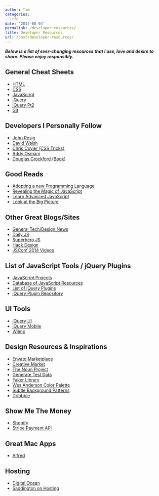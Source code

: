 ```yaml
---
author: Tim
categories:
- Life
date: '2014-08-04'
permalink: /developer-resources/
title: Developer Resources
url: /post/developer-resources/
---
```


***Below is a list of ever-changing resources that I use, love and desire to share. Please enjoy responsibly.***

## General Cheat Sheets

  * [HTML][1]
  * [CSS][2]
  * [JavaScript][3]
  * [jQuery][4]
  * [jQuery Pt2][5]
  * [Git][6]

## Developers I Personally Follow

  * [John Resig][7]
  * [David Walsh][8]
  * [Chris Coyier (CSS Tricks)][9]
  * [Addy Osmani][10]
  * [Douglas Crockford (Book)][11]

## Good Reads

  * [Adopting a new Programming Language][12]
  * [Revealing the Magic of JavaScript][13]
  * [Learn Advanced JavaScript][14]
  * [Look at the Big Picture][15]

## Other Great Blogs/Sites

  * [General Tech/Design News][16]
  * [Daily JS][17]
  * [Superhero JS][18]
  * [Hack Design][19]
  * [JSConf 2014 Videos][20]

## List of JavaScript Tools / jQuery Plugins

  * [JavaScript Projects][21]
  * [Database of JavaScript Resources][22]
  * [List of jQuery Plugins][23]
  * [jQuery Plugin Repository][24]

## UI Tools

  * [jQuery UI][25]
  * [jQuery Mobile][26]
  * [Wijmo][27]

## Design Resources & Inspirations

  * [Envato Marketplace][28]
  * [Creative Market][29]
  * [The Noun Project][30]
  * [Generate Test Data][31]
  * [Faker Library][32]
  * [Wes Anderson Color Palette][33]
  * [Subtle Background Patterns][34]
  * [Dribbble][35]

## Show Me The Money

  * [Shopify][36]
  * [Stripe Payment API][37]

## Great Mac Apps

  * [Alfred][38]

## Hosting

  * [Digital Ocean][39]
  * [Saddington on Hosting][40]

 [1]: http://overapi.com/html/
 [2]: http://overapi.com/css/
 [3]: http://overapi.com/javascript/
 [4]: http://overapi.com/jquery/
 [5]: http://oscarotero.com/jquery/
 [6]: http://overapi.com/git/
 [7]: http://ejohn.org/category/blog/
 [8]: http://davidwalsh.name/
 [9]: http://css-tricks.com/
 [10]: http://addyosmani.com/blog/
 [11]: http://javascript.crockford.com/
 [12]: http://www.annema.me/adopting-a-new-programming-language
 [13]: http://www.sitepoint.com/revealing-magic-javascript
 [14]: http://ejohn.org/apps/learn/
 [15]: http://alistapart.com/column/look-at-the-big-picture
 [16]: http://thenews.im/
 [17]: http://dailyjs.com/
 [18]: http://superherojs.com/
 [19]: https://hackdesign.org/
 [20]: https://www.youtube.com/playlist?list=PL37ZVnwpeshHVd9Zf92zW4UJGWzPHU3o4
 [21]: http://www.javascriptoo.com/
 [22]: http://www.jsdb.io/
 [23]: http://www.unheap.com/
 [24]: http://plugins.jquery.com/
 [25]: http://jqueryui.com/
 [26]: http://jquerymobile.com/
 [27]: http://wijmo.com/
 [28]: http://themeforest.net/
 [29]: https://creativemarket.com/
 [30]: http://thenounproject.com/
 [31]: http://www.databasetestdata.com/
 [32]: https://github.com/marak/Faker.js/
 [33]: http://wesandersonpalettes.tumblr.com/
 [34]: http://subtlepatterns.com/
 [35]: https://dribbble.com/
 [36]: http://www.shopify.com/
 [37]: https://stripe.com/
 [38]: http://www.alfredapp.com/
 [39]: https://www.digitalocean.com/
 [40]: http://john.do/blog-hosting/
 